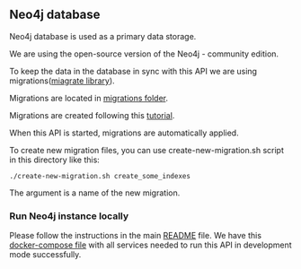 ## Neo4j database

Neo4j database is used as a primary data storage.

We are using the open-source version of the Neo4j - community edition.

To keep the data in the database in sync with this API we are using migrations([miagrate library](https://github.com/golang-migrate/migrate)).

Migrations are located in [migrations folder](https://github.com/eli-eric/eli-panda-api/blob/main/db/neo4j/migrations).

Migrations are created following this [tutorial](https://github.com/golang-migrate/migrate/blob/master/database/neo4j/TUTORIAL.md).

When this API is started, migrations are automatically applied.

To create new migration files, you can use create-new-migration.sh script in this directory like this:

`./create-new-migration.sh create_some_indexes`

The argument is a name of the new migration.

### Run Neo4j instance locally

Please follow the instructions in the main [README](https://github.com/eli-eric/eli-panda-api/blob/main/README.md) file.
We have this [docker-compose file](https://github.com/eli-eric/eli-panda-api/blob/main/docker-compose.yml) with all services needed to run this API in development mode successfully.